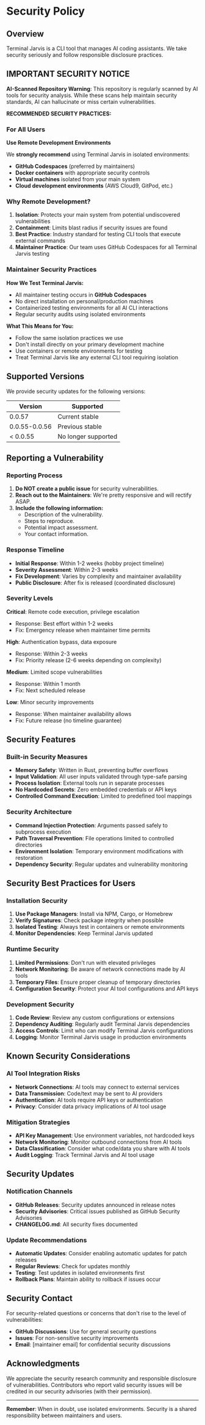 # Security Policy

## Overview

Terminal Jarvis is a CLI tool that manages AI coding assistants. We take security seriously and follow responsible disclosure practices.

## IMPORTANT SECURITY NOTICE

**AI-Scanned Repository Warning**: This repository is regularly scanned by AI tools for security analysis. While these scans help maintain security standards, AI can hallucinate or miss certain vulnerabilities.

**RECOMMENDED SECURITY PRACTICES:**

### For All Users
**Use Remote Development Environments**

We **strongly recommend** using Terminal Jarvis in isolated environments:

- **GitHub Codespaces** (preferred by maintainers)
- **Docker containers** with appropriate security controls
- **Virtual machines** isolated from your main system
- **Cloud development environments** (AWS Cloud9, GitPod, etc.)

### Why Remote Development?

1. **Isolation**: Protects your main system from potential undiscovered vulnerabilities
2. **Containment**: Limits blast radius if security issues are found
3. **Best Practice**: Industry standard for testing CLI tools that execute external commands
4. **Maintainer Practice**: Our team uses GitHub Codespaces for all Terminal Jarvis testing

### Maintainer Security Practices

**How We Test Terminal Jarvis:**
- All maintainer testing occurs in **GitHub Codespaces**
- No direct installation on personal/production machines
- Containerized testing environments for all AI CLI interactions
- Regular security audits using isolated environments

**What This Means for You:**
- Follow the same isolation practices we use
- Don't install directly on your primary development machine
- Use containers or remote environments for testing
- Treat Terminal Jarvis like any external CLI tool requiring isolation

## Supported Versions

We provide security updates for the following versions:

| Version | Supported          |
| ------- | ------------------ |
| 0.0.57  | Current stable   |
| 0.0.55-0.0.56| Previous stable |
| < 0.0.55| No longer supported |

## Reporting a Vulnerability

### Reporting Process

1. **Do NOT create a public issue** for security vulnerabilities.
2. **Reach out to the Maintainers**: We're pretty responsive and will rectify ASAP. 
3. **Include the following information:**
   - Description of the vulnerability.
   - Steps to reproduce.
   - Potential impact assessment.
   - Your contact information.

### Response Timeline

- **Initial Response**: Within 1-2 weeks (hobby project timeline)
- **Severity Assessment**: Within 2-3 weeks
- **Fix Development**: Varies by complexity and maintainer availability
- **Public Disclosure**: After fix is released (coordinated disclosure)

### Severity Levels

**Critical**: Remote code execution, privilege escalation
- Response: Best effort within 1-2 weeks
- Fix: Emergency release when maintainer time permits

**High**: Authentication bypass, data exposure
- Response: Within 2-3 weeks
- Fix: Priority release (2-6 weeks depending on complexity)

**Medium**: Limited scope vulnerabilities
- Response: Within 1 month
- Fix: Next scheduled release

**Low**: Minor security improvements
- Response: When maintainer availability allows
- Fix: Future release (no timeline guarantee)

## Security Features

### Built-in Security Measures

- **Memory Safety**: Written in Rust, preventing buffer overflows
- **Input Validation**: All user inputs validated through type-safe parsing
- **Process Isolation**: External tools run in separate processes
- **No Hardcoded Secrets**: Zero embedded credentials or API keys
- **Controlled Command Execution**: Limited to predefined tool mappings

### Security Architecture

- **Command Injection Protection**: Arguments passed safely to subprocess execution
- **Path Traversal Prevention**: File operations limited to controlled directories
- **Environment Isolation**: Temporary environment modifications with restoration
- **Dependency Security**: Regular updates and vulnerability monitoring

## Security Best Practices for Users

### Installation Security

1. **Use Package Managers**: Install via NPM, Cargo, or Homebrew
2. **Verify Signatures**: Check package integrity when possible
3. **Isolated Testing**: Always test in containers or remote environments
4. **Monitor Dependencies**: Keep Terminal Jarvis updated

### Runtime Security

1. **Limited Permissions**: Don't run with elevated privileges
2. **Network Monitoring**: Be aware of network connections made by AI tools
3. **Temporary Files**: Ensure proper cleanup of temporary directories
4. **Configuration Security**: Protect your AI tool configurations and API keys

### Development Security

1. **Code Review**: Review any custom configurations or extensions
2. **Dependency Auditing**: Regularly audit Terminal Jarvis dependencies
3. **Access Controls**: Limit who can modify Terminal Jarvis configurations
4. **Logging**: Monitor Terminal Jarvis usage in production environments

## Known Security Considerations

### AI Tool Integration Risks

- **Network Connections**: AI tools may connect to external services
- **Data Transmission**: Code/text may be sent to AI providers
- **Authentication**: AI tools require API keys or authentication
- **Privacy**: Consider data privacy implications of AI tool usage

### Mitigation Strategies

- **API Key Management**: Use environment variables, not hardcoded keys
- **Network Monitoring**: Monitor outbound connections from AI tools
- **Data Classification**: Consider what code/data you share with AI tools
- **Audit Logging**: Track Terminal Jarvis and AI tool usage

## Security Updates

### Notification Channels

- **GitHub Releases**: Security updates announced in release notes
- **Security Advisories**: Critical issues published as GitHub Security Advisories
- **CHANGELOG.md**: All security fixes documented

### Update Recommendations

- **Automatic Updates**: Consider enabling automatic updates for patch releases
- **Regular Reviews**: Check for updates monthly
- **Testing**: Test updates in isolated environments first
- **Rollback Plans**: Maintain ability to rollback if issues occur

## Security Contact

For security-related questions or concerns that don't rise to the level of vulnerabilities:

- **GitHub Discussions**: Use for general security questions
- **Issues**: For non-sensitive security improvements
- **Email**: [maintainer email] for confidential security discussions

## Acknowledgments

We appreciate the security research community and responsible disclosure of vulnerabilities. Contributors who report valid security issues will be credited in our security advisories (with their permission).

---

**Remember**: When in doubt, use isolated environments. Security is a shared responsibility between maintainers and users.